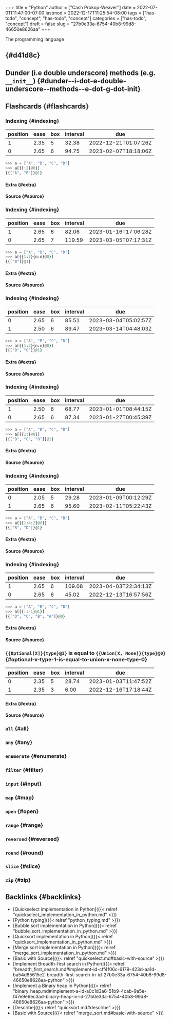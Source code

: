 +++
title = "Python"
author = ["Cash Prokop-Weaver"]
date = 2022-07-01T11:47:00-07:00
lastmod = 2022-12-17T11:25:54-08:00
tags = ["has-todo", "concept", "has-todo", "concept"]
categories = ["has-todo", "concept"]
draft = false
slug = "27b0e33a-6754-40b8-99d8-46650e8626aa"
+++

The programming language


##  {#d41d8c}


## Dunder (i.e double underscore) methods (e.g. `__init__`) {#dunder--i-dot-e-double-underscore--methods--e-dot-g-dot-init}


## Flashcards {#flashcards}


### Indexing {#indexing}

| position | ease | box | interval | due                  |
|----------|------|-----|----------|----------------------|
| 1        | 2.35 | 5   | 32.38    | 2022-12-21T01:07:26Z |
| 0        | 2.65 | 6   | 94.75    | 2023-02-07T18:18:06Z |

```python
>>> a = ["A", "B", "C", "D"]
>>> a[{{:2}@0}]
{{["A", "B"]}@1}
```


#### Extra {#extra}


#### Source {#source}


### Indexing {#indexing}

| position | ease | box | interval | due                  |
|----------|------|-----|----------|----------------------|
| 1        | 2.65 | 6   | 82.06    | 2023-01-16T17:06:28Z |
| 0        | 2.65 | 7   | 119.59   | 2023-03-05T07:17:31Z |

```python
>>> a = ["A", "B", "C", "D"]
>>> a[{{1:2}{n:n}@0}]
{{["B"]}@1}
```


#### Extra {#extra}


#### Source {#source}


### Indexing {#indexing}

| position | ease | box | interval | due                  |
|----------|------|-----|----------|----------------------|
| 0        | 2.65 | 6   | 85.51    | 2023-03-04T05:02:57Z |
| 1        | 2.50 | 6   | 89.47    | 2023-03-14T04:48:03Z |

```python
>>> a = ["A", "B", "C", "D"]
>>> a[{{1:3}{n:n}@0}]
{{["B", "C"]}@1}
```


#### Extra {#extra}


#### Source {#source}


### Indexing {#indexing}

| position | ease | box | interval | due                  |
|----------|------|-----|----------|----------------------|
| 1        | 2.50 | 6   | 68.77    | 2023-01-01T08:44:15Z |
| 0        | 2.65 | 6   | 87.34    | 2023-01-27T00:45:39Z |

```python
>>> a = ["A", "B", "C", "D"]
>>> a[{{1:}@0}]
{{["B", "C", "D"]}@1}
```


#### Extra {#extra}


#### Source {#source}


### Indexing {#indexing}

| position | ease | box | interval | due                  |
|----------|------|-----|----------|----------------------|
| 0        | 2.05 | 5   | 29.28    | 2023-01-09T00:12:29Z |
| 1        | 2.65 | 6   | 95.60    | 2023-02-11T05:22:43Z |

```python
>>> a = ["A", "B", "C", "D"]
>>> a[{{1:4:2}@0}]
{{["B", "D"]}@1}
```


#### Extra {#extra}


#### Source {#source}


### Indexing {#indexing}

| position | ease | box | interval | due                  |
|----------|------|-----|----------|----------------------|
| 1        | 2.65 | 6   | 109.08   | 2023-04-03T22:34:13Z |
| 0        | 2.65 | 6   | 45.02    | 2022-12-13T16:57:56Z |

```python
>>> a = ["A", "B", "C", "D"]
>>> a[{{:​:-1}@1}]
{{["D", "C", "B", "A"]}@0}
```


#### Extra {#extra}


#### Source {#source}


### `{{Optional[X]}{type}@1}` is equal to `{{Union[X, None]}{type}@0}` {#optional-x-type-1-is-equal-to-union-x-none-type-0}

| position | ease | box | interval | due                  |
|----------|------|-----|----------|----------------------|
| 0        | 2.35 | 5   | 28.74    | 2023-01-03T11:47:52Z |
| 1        | 2.35 | 3   | 6.00     | 2022-12-16T17:18:44Z |


#### Extra {#extra}


#### Source {#source}


### `all` {#all}


### `any` {#any}


### `enumerate` {#enumerate}


### `filter` {#filter}


### `input` {#input}


### `map` {#map}


### `open` {#open}


### `range` {#range}


### `reversed` {#reversed}


### `round` {#round}


### `slice` {#slice}


### `zip` {#zip}


## Backlinks {#backlinks}

-   [Quickselect implementation in Python]({{< relref "quickselect_implementation_in_python.md" >}})
-   [Python typing]({{< relref "python_typing.md" >}})
-   [Bubble sort implementation in Python]({{< relref "bubble_sort_implementation_in_python.md" >}})
-   [Quicksort implementation in Python]({{< relref "quicksort_implementation_in_python.md" >}})
-   [Merge sort implementation in Python]({{< relref "merge_sort_implementation_in_python.md" >}})
-   [Basic with Source]({{< relref "quickselect.md#basic-with-source" >}})
-   [Implement Breadth-first search in Python]({{< relref "breadth_first_search.md#implement-id-cff4f06c-6179-423d-aa1d-ba54d85615e2-breadth-first-search-in-id-27b0e33a-6754-40b8-99d8-46650e8626aa-python" >}})
-   [Implement a Binary heap in Python]({{< relref "binary_heap.md#implement-a-id-a0c1d3a6-51b9-4cab-9a5e-f47e9e6ec3ad-binary-heap-in-id-27b0e33a-6754-40b8-99d8-46650e8626aa-python" >}})
-   [Describe]({{< relref "quicksort.md#describe" >}})
-   [Basic with Source]({{< relref "merge_sort.md#basic-with-source" >}})
